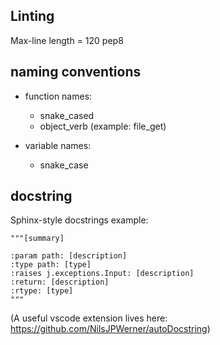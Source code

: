 ## Linting
Max-line length = 120
pep8


## naming conventions
- function names:
  - snake_cased
  - object_verb (example: file_get)

- variable names:
  - snake_case 

## docstring
Sphinx-style docstrings
example:

```
"""[summary]

:param path: [description]
:type path: [type]
:raises j.exceptions.Input: [description]
:return: [description]
:rtype: [type]
"""
```

(A useful vscode extension lives here: https://github.com/NilsJPWerner/autoDocstring)